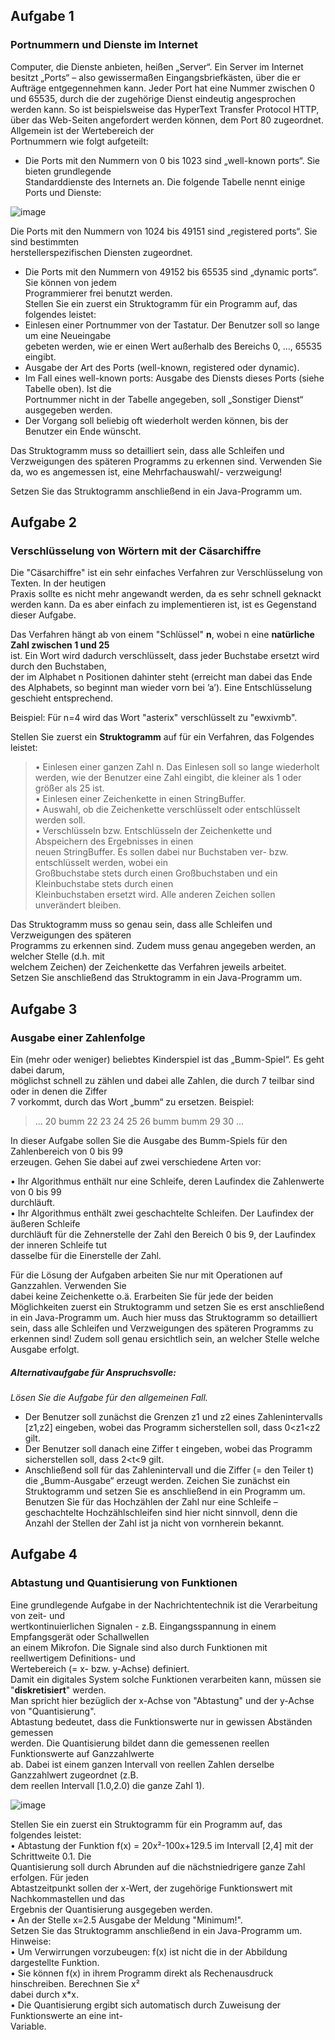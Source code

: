 ## Aufgabe 1

### Portnummern und Dienste im Internet

Computer, die Dienste anbieten, heißen „Server“. Ein Server im Internet besitzt „Ports“ – also gewissermaßen Eingangsbriefkästen, über die er Aufträge entgegennehmen kann. Jeder Port hat eine Nummer zwischen 0 und 65535, durch die der zugehörige Dienst eindeutig angesprochen  
werden kann. So ist beispielsweise das HyperText Transfer Protocol HTTP, über das Web-Seiten angefordert werden können, dem Port 80 zugeordnet. Allgemein ist der Wertebereich der  
Portnummern wie folgt aufgeteilt:

*   Die Ports mit den Nummern von 0 bis 1023 sind „well-known ports“. Sie bieten grundlegende  
    Standarddienste des Internets an. Die folgende Tabelle nennt einige Ports und Dienste:

![image](https://user-images.githubusercontent.com/67957760/202873409-4b5bf0af-626c-49cb-a86f-3503d7160cd0.png)

Die Ports mit den Nummern von 1024 bis 49151 sind „registered ports“. Sie sind bestimmten  
herstellerspezifischen Diensten zugeordnet.

*   Die Ports mit den Nummern von 49152 bis 65535 sind „dynamic ports“. Sie können von jedem  
    Programmierer frei benutzt werden.  
    Stellen Sie ein zuerst ein Struktogramm für ein Programm auf, das folgendes leistet:
*   Einlesen einer Portnummer von der Tastatur. Der Benutzer soll so lange um eine Neueingabe  
    gebeten werden, wie er einen Wert außerhalb des Bereichs 0, ..., 65535 eingibt.
*   Ausgabe der Art des Ports (well-known, registered oder dynamic).
*   Im Fall eines well-known ports: Ausgabe des Diensts dieses Ports (siehe Tabelle oben). Ist die  
    Portnummer nicht in der Tabelle angegeben, soll „Sonstiger Dienst“ ausgegeben werden.
*   Der Vorgang soll beliebig oft wiederholt werden können, bis der Benutzer ein Ende wünscht.

Das Struktogramm muss so detailliert sein, dass alle Schleifen und Verzweigungen des späteren Programms zu erkennen sind. Verwenden Sie da, wo es angemessen ist, eine Mehrfachauswahl/- verzweigung!

Setzen Sie das Struktogramm anschließend in ein Java-Programm um.

## Aufgabe 2

### Verschlüsselung von Wörtern mit der Cäsarchiffre

Die "Cäsarchiffre" ist ein sehr einfaches Verfahren zur Verschlüsselung von Texten. In der heutigen  
Praxis sollte es nicht mehr angewandt werden, da es sehr schnell geknackt werden kann. Da es aber  einfach zu implementieren ist, ist es Gegenstand dieser Aufgabe.  

Das Verfahren hängt ab von einem "Schlüssel" **n**, wobei n eine **natürliche Zahl zwischen 1 und 25**  
ist. 
Ein Wort wird dadurch verschlüsselt, dass jeder Buchstabe ersetzt wird durch den Buchstaben,  
der im Alphabet n Positionen dahinter steht (erreicht man dabei das Ende des Alphabets, so beginnt man wieder vorn bei ’a’). Eine Entschlüsselung geschieht entsprechend.  

Beispiel: Für n=4 wird das Wort "asterix" verschlüsselt zu "ewxivmb".  

Stellen Sie zuerst ein **Struktogramm** auf für ein Verfahren, das Folgendes leistet:  
>• Einlesen einer ganzen Zahl n. Das Einlesen soll so lange wiederholt werden, wie der Benutzer eine Zahl eingibt, die kleiner als 1 oder größer als 25 ist.  
>• Einlesen einer Zeichenkette in einen StringBuffer.  
>• Auswahl, ob die Zeichenkette verschlüsselt oder entschlüsselt werden soll.  
>• Verschlüsseln bzw. Entschlüsseln der Zeichenkette und Abspeichern des Ergebnisses in einen  
neuen StringBuffer. 
	 Es sollen dabei nur Buchstaben ver- bzw. entschlüsselt werden, wobei ein  
Großbuchstabe stets durch einen Großbuchstaben und ein Kleinbuchstabe stets durch einen  
Kleinbuchstaben ersetzt wird. Alle anderen Zeichen sollen unverändert bleiben.  

Das Struktogramm muss so genau sein, dass alle Schleifen und Verzweigungen des späteren  
Programms zu erkennen sind. Zudem muss genau angegeben werden, an welcher Stelle (d.h. mit  
welchem Zeichen) der Zeichenkette das Verfahren jeweils arbeitet.  
Setzen Sie anschließend das Struktogramm in ein Java-Programm um.

## Aufgabe 3

### Ausgabe einer Zahlenfolge

Ein (mehr oder weniger) beliebtes Kinderspiel ist das „Bumm-Spiel“. Es geht dabei darum,  
möglichst schnell zu zählen und dabei alle Zahlen, die durch 7 teilbar sind oder in denen die Ziffer  
7 vorkommt, durch das Wort „bumm“ zu ersetzen. Beispiel:  
> ... 20 bumm 22 23 24 25 26 bumm bumm 29 30 ...  

In dieser Aufgabe sollen Sie die Ausgabe des Bumm-Spiels für den Zahlenbereich von 0 bis 99  
erzeugen. Gehen Sie dabei auf zwei verschiedene Arten vor:  

• Ihr Algorithmus enthält nur eine Schleife, deren Laufindex die Zahlenwerte von 0 bis 99  
durchläuft.  
• Ihr Algorithmus enthält zwei geschachtelte Schleifen. Der Laufindex der äußeren Schleife  
durchläuft für die Zehnerstelle der Zahl den Bereich 0 bis 9, der Laufindex der inneren Schleife tut  
dasselbe für die Einerstelle der Zahl.  

Für die Lösung der Aufgaben arbeiten Sie nur mit Operationen auf Ganzzahlen. Verwenden Sie  
dabei keine Zeichenkette o.ä. 
Erarbeiten Sie für jede der beiden Möglichkeiten zuerst ein  Struktogramm und setzen Sie es erst anschließend in ein Java-Programm um. Auch hier muss das  Struktogramm so detailliert sein, dass alle Schleifen und Verzweigungen des späteren Programms  zu erkennen sind! Zudem soll genau ersichtlich sein, an welcher Stelle welche Ausgabe erfolgt.  

##### Alternativaufgabe für Anspruchsvolle: 
*Lösen Sie die Aufgabe für den allgemeinen Fall.* 
- Der  Benutzer soll zunächst die Grenzen z1 und z2 eines Zahlenintervalls \[z1,z2\] eingeben, wobei das  Programm sicherstellen soll, dass 0\<z1\<z2 gilt. 
- Der Benutzer soll danach eine Ziffer t eingeben,  wobei das Programm sicherstellen soll, dass 2\<t\<9 gilt. 
- Anschließend soll für das Zahlenintervall  und die Ziffer (= den Teiler t) die „Bumm-Ausgabe“ erzeugt werden. 
Zeichen Sie zunächst ein  Struktogramm und setzen Sie es anschließend in ein Programm um. Benutzen Sie für das  Hochzählen der Zahl nur eine Schleife – geschachtelte Hochzählschleifen sind hier nicht sinnvoll,  denn die Anzahl der Stellen der Zahl ist ja nicht von vornherein bekannt.

## Aufgabe 4

### Abtastung und Quantisierung von Funktionen

Eine grundlegende Aufgabe in der Nachrichtentechnik ist die Verarbeitung von zeit- und  
wertkontinuierlichen Signalen - z.B. Eingangsspannung in einem Empfangsgerät oder Schallwellen  
an einem Mikrofon. Die Signale sind also durch Funktionen mit reellwertigem Definitions- und  
Wertebereich (= x- bzw. y-Achse) definiert.  
Damit ein digitales System solche Funktionen verarbeiten kann, müssen sie "**diskretisiert**" werden.  
Man spricht hier bezüglich der x-Achse von "Abtastung" und der y-Achse von "Quantisierung".  
Abtastung bedeutet, dass die Funktionswerte nur in gewissen Abständen gemessen  
werden. Die Quantisierung bildet dann die gemessenen reellen Funktionswerte auf Ganzzahlwerte  
ab. Dabei ist einem ganzen Intervall von reellen Zahlen derselbe Ganzzahlwert zugeordnet (z.B.  
dem reellen Intervall \[1.0,2.0) die ganze Zahl 1).  

![image](https://user-images.githubusercontent.com/67957760/202873390-0334c2b8-70ee-42dd-9550-da4225f25212.png)

Stellen Sie ein zuerst ein Struktogramm für ein Programm auf, das folgendes leistet:  
• Abtastung der Funktion f(x) = 20x²-100x+129.5 im Intervall \[2,4\] mit der Schrittweite 0.1. Die  
Quantisierung soll durch Abrunden auf die nächstniedrigere ganze Zahl erfolgen. Für jeden  
Abtastzeitpunkt sollen der x-Wert, der zugehörige Funktionswert mit Nachkommastellen und das  
Ergebnis der Quantisierung ausgegeben werden.  
• An der Stelle x=2.5 Ausgabe der Meldung "Minimum!".  
Setzen Sie das Struktogramm anschließend in ein Java-Programm um.  
Hinweise:  
• Um Verwirrungen vorzubeugen: f(x) ist nicht die in der Abbildung dargestellte Funktion.  
• Sie können f(x) in ihrem Programm direkt als Rechenausdruck hinschreiben. Berechnen Sie x²  
dabei durch x\*x.  
• Die Quantisierung ergibt sich automatisch durch Zuweisung der Funktionswerte an eine int-  
Variable.
